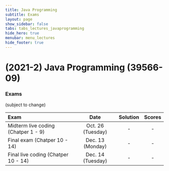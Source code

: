 ```yaml
---
title: Java Programming
subtitle: Exams
layout: page
show_sidebar: false
tabs: tabs_lectures_javaprogramming
hide_hero: true
menubar: menu_lectures
hide_footer: true
---
```


# (2021-2) Java Programming (39566-09)

### Exams

(subject to change)

| Exam | Date | Solution | Scores |
|:---|:---:|:---:|:---:|
| Midterm live coding (Chatper 1 - 9) | Oct. 26 (Tuesday) | - | - |
| Final exam (Chatper 10 - 14) | Dec. 13 (Monday) | - | - |
| Final live coding (Chatper 10 - 14) | Dec. 14 (Tuesday) | - | - |